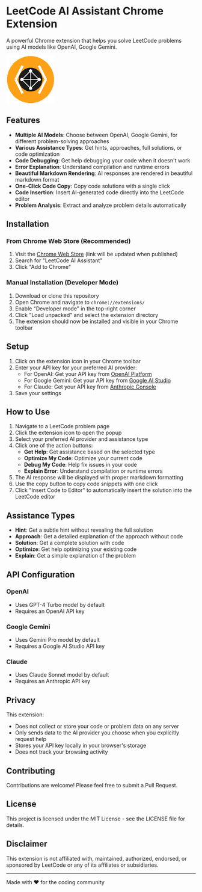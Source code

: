 # LeetCode AI Assistant Chrome Extension

A powerful Chrome extension that helps you solve LeetCode problems using AI models like OpenAI, Google Gemini.

![LeetCode AI Assistant](assets/icon128.png)

## Features

- **Multiple AI Models**: Choose between OpenAI, Google Gemini, for different problem-solving approaches
- **Various Assistance Types**: Get hints, approaches, full solutions, or code optimization
- **Code Debugging**: Get help debugging your code when it doesn't work
- **Error Explanation**: Understand compilation and runtime errors
- **Beautiful Markdown Rendering**: AI responses are rendered in beautiful markdown format
- **One-Click Code Copy**: Copy code solutions with a single click
- **Code Insertion**: Insert AI-generated code directly into the LeetCode editor
- **Problem Analysis**: Extract and analyze problem details automatically

## Installation

### From Chrome Web Store (Recommended)

1. Visit the [Chrome Web Store](https://chrome.google.com/webstore) (link will be updated when published)
2. Search for "LeetCode AI Assistant"
3. Click "Add to Chrome"

### Manual Installation (Developer Mode)

1. Download or clone this repository
2. Open Chrome and navigate to `chrome://extensions/`
3. Enable "Developer mode" in the top-right corner
4. Click "Load unpacked" and select the extension directory
5. The extension should now be installed and visible in your Chrome toolbar

## Setup

1. Click on the extension icon in your Chrome toolbar
2. Enter your API key for your preferred AI provider:
   - For OpenAI: Get your API key from [OpenAI Platform](https://platform.openai.com/api-keys)
   - For Google Gemini: Get your API key from [Google AI Studio](https://makersuite.google.com/app/apikey)
   - For Claude: Get your API key from [Anthropic Console](https://console.anthropic.com/)
3. Save your settings

## How to Use

1. Navigate to a LeetCode problem page
2. Click the extension icon to open the popup
3. Select your preferred AI provider and assistance type
4. Click one of the action buttons:
   - **Get Help**: Get assistance based on the selected type
   - **Optimize My Code**: Optimize your current code
   - **Debug My Code**: Help fix issues in your code
   - **Explain Error**: Understand compilation or runtime errors
5. The AI response will be displayed with proper markdown formatting
6. Use the copy button to copy code snippets with one click
7. Click "Insert Code to Editor" to automatically insert the solution into the LeetCode editor

## Assistance Types

- **Hint**: Get a subtle hint without revealing the full solution
- **Approach**: Get a detailed explanation of the approach without code
- **Solution**: Get a complete solution with code
- **Optimize**: Get help optimizing your existing code
- **Explain**: Get a simple explanation of the problem

## API Configuration

### OpenAI

- Uses GPT-4 Turbo model by default
- Requires an OpenAI API key

### Google Gemini

- Uses Gemini Pro model by default
- Requires a Google AI Studio API key

### Claude

- Uses Claude Sonnet model by default
- Requires an Anthropic API key

## Privacy

This extension:

- Does not collect or store your code or problem data on any server
- Only sends data to the AI provider you choose when you explicitly request help
- Stores your API key locally in your browser's storage
- Does not track your browsing activity

## Contributing

Contributions are welcome! Please feel free to submit a Pull Request.

## License

This project is licensed under the MIT License - see the LICENSE file for details.

## Disclaimer

This extension is not affiliated with, maintained, authorized, endorsed, or sponsored by LeetCode or any of its affiliates or subsidiaries.

---

Made with ❤️ for the coding community
